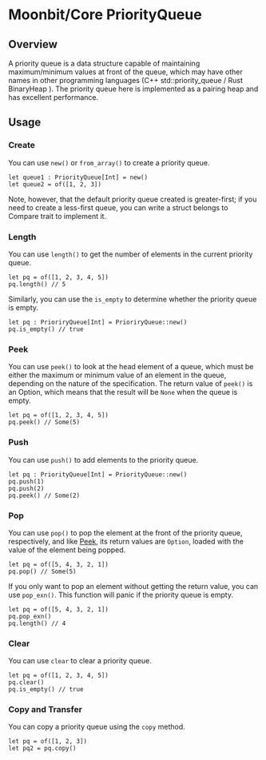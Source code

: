 # Moonbit/Core PriorityQueue

## Overview

A priority queue is a data structure capable of maintaining maximum/minimum values at front of the queue, which may have other names in other programming languages (C++ std::priority_queue / Rust BinaryHeap ). The priority queue here is implemented as a pairing heap and has excellent performance.

## Usage

### Create

You can use `new()` or `from_array()` to create a priority queue.

```moonbit
let queue1 : PriorityQueue[Int] = new()
let queue2 = of([1, 2, 3])
```

Note, however, that the default priority queue created is greater-first; if you need to create a less-first queue, you can write a struct belongs to Compare trait to implement it.

### Length

You can use `length()` to get the number of elements in the current priority queue.

```moonbit
let pq = of([1, 2, 3, 4, 5])
pq.length() // 5
```

Similarly, you can use the `is_empty` to determine whether the priority queue is empty.

```moonbit
let pq : PrioriryQueue[Int] = PrioriryQueue::new()
pq.is_empty() // true
```

### Peek

You can use `peek()` to look at the head element of a queue, which must be either the maximum or minimum value of an element in the queue, depending on the nature of the specification. The return value of `peek()` is an Option, which means that the result will be `None` when the queue is empty.

```moonbit
let pq = of([1, 2, 3, 4, 5])
pq.peek() // Some(5)
```

### Push

You can use `push()` to add elements to the priority queue.

```moonbit
let pq : PriorityQueue[Int] = PriorityQueue::new()
pq.push(1)
pq.push(2)
pq.peek() // Some(2)
```

### Pop

You can use `pop()` to pop the element at the front of the priority queue, respectively, and like [Peek](#Peek), its return values are `Option`, loaded with the value of the element being popped.

```moonbit
let pq = of([5, 4, 3, 2, 1])
pq.pop() // Some(5)
```

If you only want to pop an element without getting the return value, you can use `pop_exn()`.
This function will panic if the priority queue is empty.

```moonbit
let pq = of([5, 4, 3, 2, 1])
pq.pop_exn()
pq.length() // 4
```

### Clear

You can use `clear` to clear a priority queue.

```moonbit
let pq = of([1, 2, 3, 4, 5])
pq.clear()
pq.is_empty() // true
```

### Copy and Transfer

You can copy a priority queue using the `copy` method.

```moonbit
let pq = of([1, 2, 3])
let pq2 = pq.copy()
```